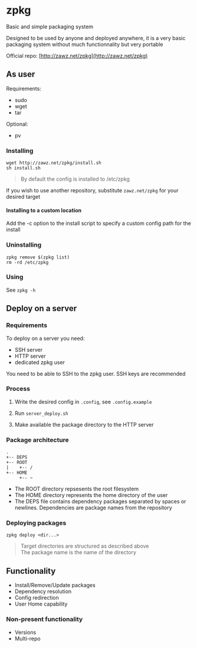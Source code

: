 # zpkg

Basic and simple packaging system

Designed to be used by anyone and deployed anywhere,
it is a very basic packaging system without much functionnality but very portable

Official repo: [http://zawz.net/zpkg](http://zawz.net/zpkg)

## As user

Requirements:
- sudo
- wget
- tar

Optional:
- pv

### Installing

```shell
wget http://zawz.net/zpkg/install.sh
sh install.sh
```
> By default the config is installed to /etc/zpkg

If you wish to use another repository, substitute `zawz.net/zpkg` for your desired target  


#### Installing to a custom location

Add the -c option to the install script to specify a custom config path for the install

### Uninstalling

```shell
zpkg remove $(zpkg list)
rm -rd /etc/zpkg
```

### Using

See `zpkg -h`


## Deploy on a server

### Requirements

To deploy on a server you need:
- SSH server
- HTTP server
- dedicated zpkg user

You need to be able to SSH to the zpkg user. SSH keys are recommended

### Process

1. Write the desired config in `.config`, see `.config.example`

2. Run `server_deploy.sh`

3. Make available the package directory to the HTTP server

### Package architecture

```
.
+-- DEPS
+-- ROOT
|    +-- /
+-- HOME
     +-- ~
```
- The ROOT directory repsesents the root filesystem  
- The HOME directory represents the home directory of the user  
- The DEPS file contains dependency packages separated by spaces or newlines. Dependencies are package names from the repository

### Deploying packages

`zpkg deploy <dir...>`  
> Target directories are structured as described above  
> The package name is the name of the directory

## Functionality

- Install/Remove/Update packages
- Dependency resolution
- Config redirection
- User Home capability

### Non-present functionality

- Versions
- Multi-repo

